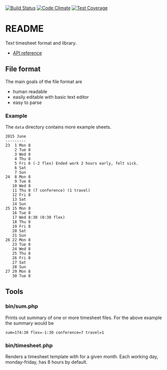 [![Build Status](https://travis-ci.org/gregoryv/timesheet-file-format.svg?branch=master)](https://travis-ci.org/gregoryv/timesheet-file-format)
[![Code Climate](https://codeclimate.com/github/gregoryv/timesheet-file-format/badges/gpa.svg)](https://codeclimate.com/github/gregoryv/timesheet-file-format)
[![Test Coverage](https://codeclimate.com/github/gregoryv/timesheet-file-format/badges/coverage.svg)](https://codeclimate.com/github/gregoryv/timesheet-file-format/coverage)

README
======

Text timesheet format and library.

* [API reference](http://gregoryv.github.io/php-timesheet/)

File format
-----------

The main goals of the file format are

- human readable
- easily editable with basic text editor
- easy to parse

### Example

The `data` directory contains more example sheets.


    2015 June
    ---------
    23  1 Mon 8
        2 Tue 8
        3 Wed 8
        4 Thu 8
        5 Fri 6 (-2 flex) Ended work 2 hours early, felt sick.
        6 Sat
        7 Sun
    24  8 Mon 8
        9 Tue 8
       10 Wed 8
       11 Thu 8 (7 conference) (1 travel)
       12 Fri 8
       13 Sat
       14 Sun
    25 15 Mon 8
       16 Tue 8
       17 Wed 8:30 (0:30 flex)
       18 Thu 8
       19 Fri 8
       20 Sat
       21 Sun
    26 22 Mon 8
       23 Tue 8
       24 Wed 8
       25 Thu 8
       26 Fri 8
       27 Sat
       28 Sun
    27 29 Mon 8
       30 Tue 8


Tools
-----

### bin/sum.php

Prints out summary of one or more timesheet files. For the above example the
summary would be

    sum=174:30 flex=-1:30 conference=7 travel=1


### bin/timesheet.php

Renders a timesheet template with for a given month. Each working
day, monday-friday, has 8 hours by default.

